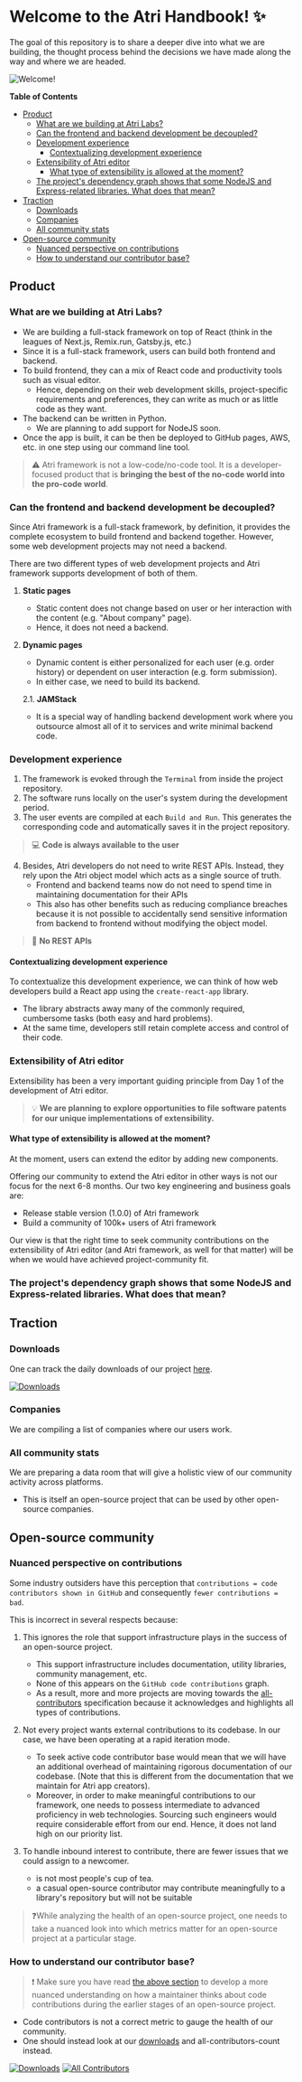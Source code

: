 # Welcome to the Atri Handbook! ✨

The goal of this repository is to share a deeper dive into what we are building, the thought process behind the decisions we have made along the way and where we are headed. 

![Welcome!](assets/theatre.jpeg)

<!-- START doctoc generated TOC please keep comment here to allow auto update -->
<!-- DON'T EDIT THIS SECTION, INSTEAD RE-RUN doctoc TO UPDATE -->
**Table of Contents**

- [Product](#product)
  - [What are we building at Atri Labs?](#what-are-we-building-at-atri-labs)
  - [Can the frontend and backend development be decoupled?](#can-the-frontend-and-backend-development-be-decoupled)
  - [Development experience](#development-experience)
    - [Contextualizing development experience](#contextualizing-development-experience)
  - [Extensibility of Atri editor](#extensibility-of-atri-editor)
    - [What type of extensibility is allowed at the moment?](#what-type-of-extensibility-is-allowed-at-the-moment)
  - [The project's dependency graph shows that some NodeJS and Express-related libraries. What does that mean?](#the-projects-dependency-graph-shows-that-some-nodejs-and-express-related-libraries-what-does-that-mean)
- [Traction](#traction)
  - [Downloads](#downloads)
  - [Companies](#companies)
  - [All community stats](#all-community-stats)
- [Open-source community](#open-source-community)
  - [Nuanced perspective on contributions](#nuanced-perspective-on-contributions)
  - [How to understand our contributor base?](#how-to-understand-our-contributor-base)

<!-- END doctoc generated TOC please keep comment here to allow auto update -->

## Product
### What are we building at Atri Labs?

- We are building a full-stack framework on top of React (think in the leagues of Next.js, Remix.run, Gatsby.js, etc.)
- Since it is a full-stack framework, users can build both frontend and backend. 
- To build frontend, they can a mix of React code and productivity tools such as visual editor.
  - Hence, depending on their web development skills, project-specific requirements and preferences, they can write as much or as little code as they want.
- The backend can be written in Python. 
  - We are planning to add support for NodeJS soon.
- Once the app is built, it can be then be deployed to GitHub pages, AWS, etc. in one step using our command line tool. 

> ⚠️ Atri framework is not a low-code/no-code tool. It is a developer-focused product that is **bringing the best of the no-code world into the pro-code world**. 

### Can the frontend and backend development be decoupled?

Since Atri framework is a full-stack framework, by definition, it provides the complete ecosystem to build frontend and backend together. However, some web development projects may not need a backend. 

There are two different types of web development projects and Atri framework supports development of both of them. 

1. **Static pages**
   - Static content does not change based on user or her interaction with the content (e.g. "About company" page). 
   - Hence, it does not need a backend.

2. **Dynamic pages**
   - Dynamic content is either personalized for each user (e.g. order history) or dependent on user interaction (e.g. form submission). 
   - In either case, we need to build its backend.

   2.1. **JAMStack**
   - It is a special way of handling backend development work where you outsource almost all of it to services and write minimal backend code.

### Development experience

1. The framework is evoked through the `Terminal` from inside the project repository.
2. The software runs locally on the user's system during the development period. 
3. The user events are compiled at each `Build and Run`. This generates the corresponding code and automatically saves it in the project repository.

> 💻 **Code is always available to the user**

4. Besides, Atri developers do not need to write REST APIs.  Instead, they rely upon the Atri object model which acts as a single source of truth. 
   - Frontend and backend teams now do not need to spend time in maintaining documentation for their APIs 
   - This also has other benefits such as reducing compliance breaches because it is not possible to accidentally send sensitive information from backend to frontend without modifying the object model. 

> 🤯 **No REST APIs**

#### Contextualizing development experience 

To contextualize this development experience, we can think of how web developers build a React app using the `create-react-app` library. 
- The library abstracts away many of the commonly required, cumbersome tasks (both easy and hard problems).
- At the same time, developers still retain complete access and control of their code. 

### Extensibility of Atri editor

Extensibility has been a very important guiding principle from Day 1 of the development of Atri editor. 

> 💡 **We are planning to explore opportunities to file software patents for our unique implementations of extensibility.**

#### What type of extensibility is allowed at the moment?

At the moment, users can extend the editor by adding new components. 

Offering our community to extend the Atri editor in other ways is not our focus for the next 6-8 months. Our two key engineering and business goals are:

- Release stable version (1.0.0) of Atri framework
- Build a community of 100k+ users of Atri framework 

Our view is that the right time to seek community contributions on the extensibility of Atri editor (and Atri framework, as well for that matter) will be when we would have achieved project-community fit.  

### The project's dependency graph shows that some NodeJS and Express-related libraries. What does that mean?



## Traction

### Downloads

One can track the daily downloads of our project [here](https://pepy.tech/project/atri).

<a href="https://pepy.tech/badge/atri" target="_blank"><img src="https://pepy.tech/badge/atri" alt="Downloads"></a>

### Companies

We are compiling a list of companies where our users work.  

### All community stats

We are preparing a data room that will give a holistic view of our community activity across platforms. 
- This is itself an open-source project that can be used by other open-source companies. 

## Open-source community

### Nuanced perspective on contributions

Some industry outsiders have this perception that `contributions = code contributors shown in GitHub` and consequently `fewer contributions = bad`. 

This is incorrect in several respects because:

1. This ignores the role that support infrastructure plays in the success of an open-source project. 
   - This support infrastructure includes documentation, utility libraries, community management, etc. 
   - None of this appears on the `GitHub code contributions` graph. 
   - As a result, more and more projects are moving towards the [all-contributors](https://allcontributors.org/) specification because it acknowledges and highlights all types of contributions. 
 
2. Not every project wants external contributions to its codebase. In our case, we have been operating at a rapid iteration mode. 
   - To seek active code contributor base would mean that we will have an additional overhead of maintaining rigorous documentation of our codebase. (Note that this is different from the documentation that we maintain for Atri app creators). 
   - Moreover, in order to make meaningful contributions to our framework, one needs to possess intermediate to advanced proficiency in web technologies. Sourcing such engineers would require considerable effort from our end. Hence, it does not land high on our priority list. 

3. To handle inbound interest to contribute, there are fewer issues that we could assign to a newcomer. 

   -  is not most people's cup of tea. 
   - a casual open-source contributor may contribute meaningfully to a library's repository but will not be suitable 

>❓While analyzing the health of an open-source project, one needs to take a nuanced look into which metrics matter for an open-source project at a particular stage. 

### How to understand our contributor base?

>❗ Make sure you have read [the above section](#nuanced-perspective-on-contributions) to develop a more nuanced understanding on how a maintainer thinks about code contributions during the earlier stages of an open-source project.

- Code contributors is not a correct metric to gauge the health of our community. 
- One should instead look at our [downloads](#downloads) and all-contributors-count instead. 

<a href="https://pepy.tech/badge/atri" target="_blank"><img src="https://pepy.tech/badge/atri" alt="Downloads"></a> [![All Contributors](https://img.shields.io/badge/all_contributors-52-orange.svg?style=flat-square)](#contributors-)